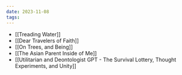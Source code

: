```yaml
---
date: 2023-11-08
tags:
---
```

- [[Treading Water]]
- [[Dear Travelers of Faith]]
- [[On Trees, and Being]]
- [[The Asian Parent Inside of Me]]
- [[Utilitarian and Deontologist GPT - The Survival Lottery, Thought Experiments, and Unity]]